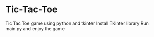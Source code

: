 # Tic-Tac-Toe
Tic Tac Toe game using python and tkinter
Install TKinter library
Run main.py and enjoy the game
